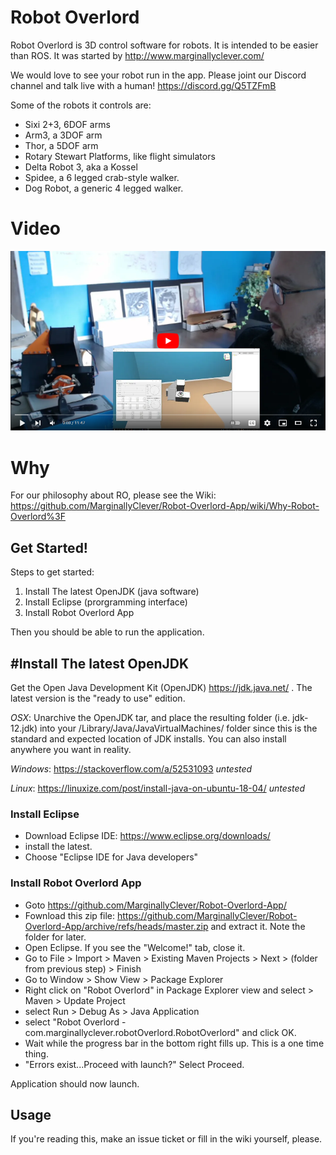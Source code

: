 # Robot Overlord #

Robot Overlord is 3D control software for robots.  It is intended to be easier than ROS.  It was started by http://www.marginallyclever.com/

We would love to see your robot run in the app.  Please joint our Discord channel and talk live with a human!  https://discord.gg/Q5TZFmB

Some of the robots it controls are:

 - Sixi 2+3, 6DOF arms
 - Arm3, a 3DOF arm
 - Thor, a 5DOF arm
 - Rotary Stewart Platforms, like flight simulators
 - Delta Robot 3, aka a Kossel
 - Spidee, a 6 legged crab-style walker.
 - Dog Robot, a generic 4 legged walker.

# Video

[![Click to watch](README.PNG)](https://www.youtube.com/watch?v=QGYz506W1Pk)

# Why

For our philosophy about RO, please see the Wiki: https://github.com/MarginallyClever/Robot-Overlord-App/wiki/Why-Robot-Overlord%3F

## Get Started!

Steps to get started:

1. Install The latest OpenJDK (java software)
2. Install Eclipse (prorgramming interface)
3. Install Robot Overlord App

Then you should be able to run the application.

## #Install The latest OpenJDK

Get the Open Java Development Kit (OpenJDK) https://jdk.java.net/ .  The latest version is the "ready to use" edition.

*OSX*: Unarchive the OpenJDK tar, and place the resulting folder (i.e. jdk-12.jdk) into your /Library/Java/JavaVirtualMachines/ folder since this is the standard and expected location of JDK installs. You can also install anywhere you want in reality.

*Windows*: https://stackoverflow.com/a/52531093 _untested_

*Linux*: https://linuxize.com/post/install-java-on-ubuntu-18-04/ _untested_

### Install Eclipse

* Download Eclipse IDE: https://www.eclipse.org/downloads/
* install the latest.  
* Choose "Eclipse IDE for Java developers"

### Install Robot Overlord App

* Goto https://github.com/MarginallyClever/Robot-Overlord-App/
* Fownload this zip file: https://github.com/MarginallyClever/Robot-Overlord-App/archive/refs/heads/master.zip and extract it.  Note the folder for later.
* Open Eclipse.  If you see the "Welcome!" tab, close it.
* Go to File > Import > Maven > Existing Maven Projects > Next > (folder from previous step) > Finish
* Go to Window > Show View > Package Explorer
* Right click on "Robot Overlord" in Package Explorer view and select > Maven > Update Project
* select Run > Debug As > Java Application
* select "Robot Overlord - com.marginallyclever.robotOverlord.RobotOverlord" and click OK.
* Wait while the progress bar in the bottom right fills up.  This is a one time thing.
* "Errors exist...Proceed with launch?" Select Proceed.

Application should now launch.

## Usage

If you're reading this, make an issue ticket or fill in the wiki yourself, please.
